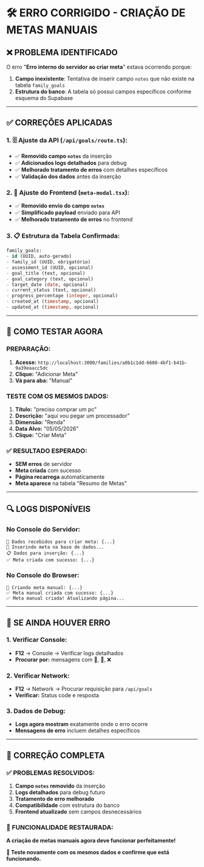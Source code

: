 # 🛠️ ERRO CORRIGIDO - CRIAÇÃO DE METAS MANUAIS

## ❌ **PROBLEMA IDENTIFICADO**

O erro "**Erro interno do servidor ao criar meta**" estava ocorrendo porque:

1. **Campo inexistente**: Tentativa de inserir campo `notes` que não existe na tabela `family_goals`
2. **Estrutura do banco**: A tabela só possui campos específicos conforme esquema do Supabase

---

## ✅ **CORREÇÕES APLICADAS**

### **1. 🗄️ Ajuste da API (`/api/goals/route.ts`):**
- ✅ **Removido campo `notes`** da inserção
- ✅ **Adicionados logs detalhados** para debug
- ✅ **Melhorado tratamento de erros** com detalhes específicos
- ✅ **Validação dos dados** antes da inserção

### **2. 🎨 Ajuste do Frontend (`meta-modal.tsx`):**
- ✅ **Removido envio do campo `notes`**
- ✅ **Simplificado payload** enviado para API
- ✅ **Melhorado tratamento de erros** no frontend

### **3. 📋 Estrutura da Tabela Confirmada:**
```sql
family_goals:
- id (UUID, auto-gerado)
- family_id (UUID, obrigatório) 
- assessment_id (UUID, opcional)
- goal_title (text, opcional)
- goal_category (text, opcional)
- target_date (date, opcional)
- current_status (text, opcional)
- progress_percentage (integer, opcional)
- created_at (timestamp, opcional)
- updated_at (timestamp, opcional)
```

---

## 🧪 **COMO TESTAR AGORA**

### **PREPARAÇÃO:**
1. **Acesse:** `http://localhost:3000/families/a0b1c1dd-6608-4bf1-b41b-9a39eaacc5dc`
2. **Clique:** "Adicionar Meta"
3. **Vá para aba:** "Manual"

### **TESTE COM OS MESMOS DADOS:**
1. **Título:** "preciso comprar um pc"
2. **Descrição:** "aqui vou pegar um processador"  
3. **Dimensão:** "Renda"
4. **Data Alvo:** "05/05/2026"
5. **Clique:** "Criar Meta"

### **✅ RESULTADO ESPERADO:**
- **SEM erros** de servidor
- **Meta criada** com sucesso
- **Página recarrega** automaticamente
- **Meta aparece** na tabela "Resumo de Metas"

---

## 🔍 **LOGS DISPONÍVEIS**

### **No Console do Servidor:**
```
📝 Dados recebidos para criar meta: {...}
💾 Inserindo meta na base de dados...
📋 Dados para inserção: {...}
✅ Meta criada com sucesso: {...}
```

### **No Console do Browser:**
```
🚀 Criando meta manual: {...}
✅ Meta manual criada com sucesso: {...}
✅ Meta manual criada! Atualizando página...
```

---

## 🚨 **SE AINDA HOUVER ERRO**

### **1. Verificar Console:**
- **F12** → Console → Verificar logs detalhados
- **Procurar por:** mensagens com 📝, 💾, ❌

### **2. Verificar Network:**
- **F12** → Network → Procurar requisição para `/api/goals`
- **Verificar:** Status code e resposta

### **3. Dados de Debug:**
- **Logs agora mostram** exatamente onde o erro ocorre
- **Mensagens de erro** incluem detalhes específicos

---

## 🎯 **CORREÇÃO COMPLETA**

### **✅ PROBLEMAS RESOLVIDOS:**
1. **Campo `notes` removido** da inserção
2. **Logs detalhados** para debug futuro
3. **Tratamento de erro melhorado**
4. **Compatibilidade** com estrutura do banco
5. **Frontend atualizado** sem campos desnecessários

### **🚀 FUNCIONALIDADE RESTAURADA:**

**A criação de metas manuais agora deve funcionar perfeitamente!**

**🧪 Teste novamente com os mesmos dados e confirme que está funcionando.**
